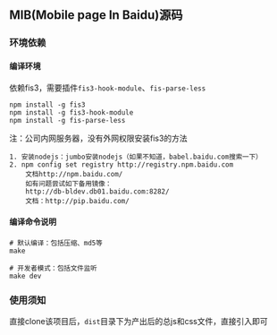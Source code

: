 ## MIB(Mobile page In Baidu)源码

### 环境依赖

#### 编译环境

依赖fis3，需要插件`fis3-hook-module`、`fis-parse-less`

```
npm install -g fis3
npm install -g fis3-hook-module
npm install -g fis-parse-less
```

注：公司内网服务器，没有外网权限安装fis3的方法

```
1. 安装nodejs：jumbo安装nodejs（如果不知道，babel.baidu.com搜索一下）
2. npm config set registry http://registry.npm.baidu.com
    文档http://npm.baidu.com/
    如有问题尝试如下备用镜像：
    http://db-bldev.db01.baidu.com:8282/
    文档：http://pip.baidu.com/
```

#### 编译命令说明

```
# 默认编译：包括压缩、md5等
make

# 开发者模式：包括文件监听
make dev
```

### 使用须知

直接clone该项目后，`dist`目录下为产出后的总js和css文件，直接引入即可
